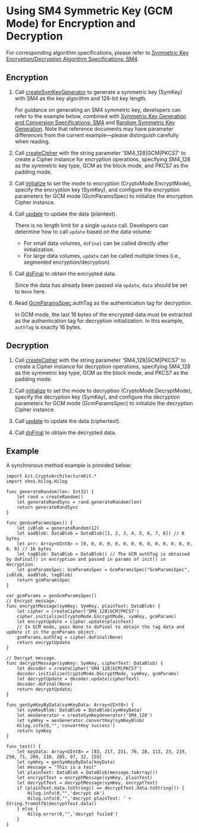 # Using SM4 Symmetric Key (GCM Mode) for Encryption and Decryption

For corresponding algorithm specifications, please refer to [Symmetric Key Encryption/Decryption Algorithm Specifications: SM4](./cj-crypto-sym-encrypt-decrypt-spec.md#sm4).

## Encryption

1. Call [createSymKeyGenerator](../../../../reference/source_en/CryptoArchitectureKit/cj-apis-crypto.md#func-createsymkeygeneratorstring) to generate a symmetric key (SymKey) with SM4 as the key algorithm and 128-bit key length.

    For guidance on generating an SM4 symmetric key, developers can refer to the example below, combined with [Symmetric Key Generation and Conversion Specifications: SM4](./cj-crypto-sym-key-generation-conversion-spec.md#sm4) and [Random Symmetric Key Generation](./cj-crypto-generate-sym-key-randomly.md). Note that reference documents may have parameter differences from the current example—please distinguish carefully when reading.

2. Call [createCipher](../../../../reference/source_en/CryptoArchitectureKit/cj-apis-crypto.md#func-createcipherstring) with the string parameter 'SM4_128|GCM|PKCS7' to create a Cipher instance for encryption operations, specifying SM4_128 as the symmetric key type, GCM as the block mode, and PKCS7 as the padding mode.

3. Call [initialize](../../../../reference/source_en/CryptoArchitectureKit/cj-apis-crypto.md#func-initializecryptomode-key-paramsspec) to set the mode to encryption (CryptoMode.EncryptMode), specify the encryption key (SymKey), and configure the encryption parameters for GCM mode (GcmParamsSpec) to initialize the encryption Cipher instance.

4. Call [update](../../../../reference/source_en/CryptoArchitectureKit/cj-apis-crypto.md#func-updatedatablob) to update the data (plaintext).

    There is no length limit for a single `update` call. Developers can determine how to call `update` based on the data volume:
    - For small data volumes, `doFinal` can be called directly after initialization.
    - For large data volumes, `update` can be called multiple times (i.e., segmented encryption/decryption).

5. Call [doFinal](../../../../reference/source_en/CryptoArchitectureKit/cj-apis-crypto.md#func-dofinaldatablob) to obtain the encrypted data.

    Since the data has already been passed via `update`, `data` should be set to `None` here.

6. Read [GcmParamsSpec](../../../../reference/source_en/CryptoArchitectureKit/cj-apis-crypto.md#struct-gcmparamsspec).authTag as the authentication tag for decryption.

    In GCM mode, the last 16 bytes of the encrypted data must be extracted as the authentication tag for decryption initialization. In this example, `authTag` is exactly 16 bytes.

## Decryption

1. Call [createCipher](../../../../reference/source_en/CryptoArchitectureKit/cj-apis-crypto.md#func-createcipherstring) with the string parameter 'SM4_128|GCM|PKCS7' to create a Cipher instance for decryption operations, specifying SM4_128 as the symmetric key type, GCM as the block mode, and PKCS7 as the padding mode.

2. Call [initialize](../../../../reference/source_en/CryptoArchitectureKit/cj-apis-crypto.md#func-initializecryptomode-key-paramsspec) to set the mode to decryption (CryptoMode.DecryptMode), specify the decryption key (SymKey), and configure the decryption parameters for GCM mode (GcmParamsSpec) to initialize the decryption Cipher instance.

3. Call [update](../../../../reference/source_en/CryptoArchitectureKit/cj-apis-crypto.md#func-updatedatablob) to update the data (ciphertext).

4. Call [doFinal](../../../../reference/source_en/CryptoArchitectureKit/cj-apis-crypto.md#func-dofinaldatablob) to obtain the decrypted data.

## Example

A synchronous method example is provided below:

<!-- compile -->

```cangjie
import kit.CryptoArchitectureKit.*
import ohos.hilog.Hilog

func generateRandom(len: Int32) {
    let rand = createRandom()
    let generateRandSync = rand.generateRandom(len)
    return generateRandSync
}

func genGcmParamsSpec() {
    let ivBlob = generateRandom(12)
    let aadBlob: DataBlob = DataBlob([1, 2, 3, 4, 5, 6, 7, 8]) // 8 bytes
    let arr: Array<UInt8> = [0, 0, 0, 0, 0, 0, 0, 0, 0, 0, 0, 0, 0, 0, 0, 0] // 16 bytes
    let tagBlob: DataBlob = DataBlob() // The GCM authTag is obtained by doFinal() in encryption and passed in params of init() in decryption.
    let gcmParamsSpec: GcmParamsSpec = GcmParamsSpec("GcmParamsSpec", ivBlob, aadBlob, tagBlob)
    return gcmParamsSpec
}

var gcmParams = genGcmParamsSpec()
// Encrypt message.
func encryptMessage(symKey: SymKey, plainText: DataBlob) {
    let cipher = createCipher('SM4_128|GCM|PKCS7')
    cipher.initialize(CryptoMode.EncryptMode, symKey, gcmParams)
    let encryptUpdate = cipher.update(plainText)
    // In GCM mode, pass None to doFinal to obtain the tag data and update it in the gcmParams object.
    gcmParams.authTag = cipher.doFinal(None)
    return encryptUpdate
}

// Decrypt message.
func decryptMessage(symKey: SymKey, cipherText: DataBlob) {
    let decoder = createCipher('SM4_128|GCM|PKCS7')
    decoder.initialize(CryptoMode.DecryptMode, symKey, gcmParams)
    let decryptUpdate = decoder.update(cipherText)
    decoder.doFinal(None)
    return decryptUpdate;
}

func genSymKeyByData(symKeyData: Array<UInt8>) {
    let symKeyBlob: DataBlob = DataBlob(symKeyData)
    let aesGenerator = createSymKeyGenerator('SM4_128')
    let symKey = aesGenerator.convertKey(symKeyBlob)
    Hilog.info(0,"",'convertKey success')
    return symKey
}

func test() {
    let keyData: Array<UInt8> = [83, 217, 231, 76, 28, 113, 23, 219, 250, 71, 209, 210, 205, 97, 32, 159]
    let symKey = genSymKeyByData(keyData)
    let message = "This is a test"
    let plainText: DataBlob = DataBlob(message.toArray())
    let encryptText = encryptMessage(symKey, plainText)
    let decryptText = decryptMessage(symKey, encryptText)
    if (plainText.data.toString() == decryptText.data.toString()) {
        Hilog.info(0,"",'decrypt ok')
        Hilog.info(0,"",'decrypt plainText: ' + String.fromUtf8(decryptText.data))
    } else {
        Hilog.error(0,"",'decrypt failed')
    }
}
```